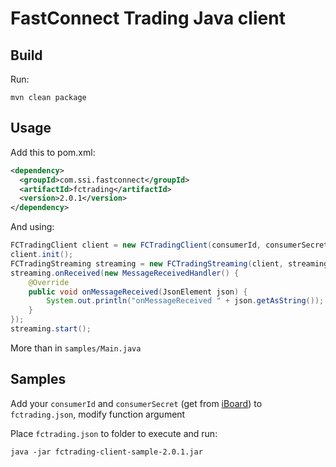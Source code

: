 # FastConnect Trading Java client

## Build
Run:
```shell
mvn clean package
```
## Usage
Add this to pom.xml:
```xml
<dependency>
  <groupId>com.ssi.fastconnect</groupId>
  <artifactId>fctrading</artifactId>
  <version>2.0.1</version>
</dependency>
```
And using:
```java
FCTradingClient client = new FCTradingClient(consumerId, consumerSecret, privateKey, url);
client.init();
FCTradingStreaming streaming = new FCTradingStreaming(client, streaming_url);
streaming.onReceived(new MessageReceivedHandler() {
    @Override
    public void onMessageReceived(JsonElement json) {
        System.out.println("onMessageReceived " + json.getAsString());
    }
});
streaming.start();
```

More than in `samples/Main.java`
## Samples
Add your `consumerId` and `consumerSecret` (get from [iBoard](https://iboard.ssi.com.vn)) to `fctrading.json`, modify function argument

Place `fctrading.json` to folder to execute and run:
```shell
java -jar fctrading-client-sample-2.0.1.jar
```
